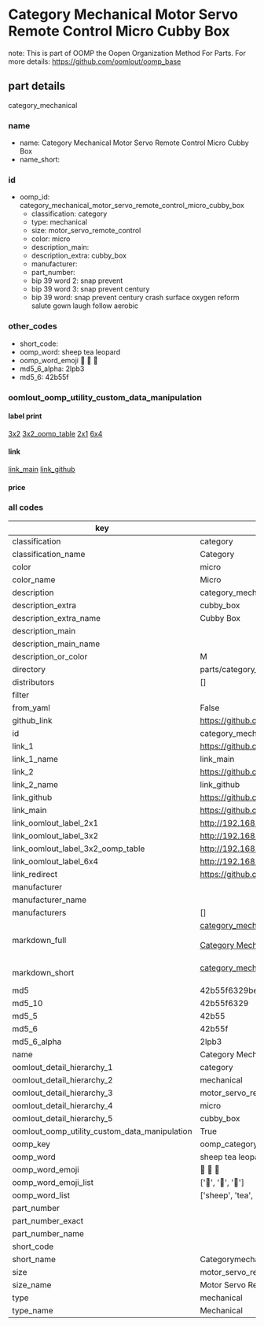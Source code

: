 # Category Mechanical Motor Servo Remote Control Micro Cubby Box  

note: This is part of OOMP the Oopen Organization Method For Parts. For more details: https://github.com/oomlout/oomp_base

##  part details
  



category_mechanical



### name
* name: Category Mechanical Motor Servo Remote Control Micro Cubby Box
* name_short: 
### id
* oomp_id: category_mechanical_motor_servo_remote_control_micro_cubby_box
  * classification: category
  * type: mechanical
  * size: motor_servo_remote_control
  * color: micro
  * description_main: 
  * description_extra: cubby_box
  * manufacturer: 
  * part_number: 
  * bip 39 word 2: snap prevent
  * bip 39 word 3: snap prevent century
  * bip 39 word: snap prevent century crash surface oxygen reform salute gown laugh follow aerobic

### other_codes
* short_code: 
* oomp_word: sheep tea leopard
* oomp_word_emoji :sheep: :tea: :leopard:
* md5_6_alpha: 2lpb3
* md5_6: 42b55f






### oomlout_oomp_utility_custom_data_manipulation
#### label print
[3x2](http://192.168.1.245:1112/?label=oomp%202lpb3)
[3x2_oomp_table](http://192.168.1.108:1112/?label=oomp%202lpb3)
[2x1](http://192.168.1.242:1112/?label=oomp%202lpb3)
[6x4](http://192.168.1.55:1112/?label=oomp%202lpb3)    

#### link

[link_main](https://github.com/oomlout/oomlout_oomp_version_1_messy/tree/main/parts/category_mechanical_motor_servo_remote_control_micro_cubby_box) [link_github](https://github.com/oomlout/oomlout_oomp_version_1_messy/tree/main/parts/category_mechanical_motor_servo_remote_control_micro_cubby_box)                             

#### price







### all codes 
| key | value |  
| --- | --- |  
| classification | category |  
| classification_name | Category |  
| color | micro |  
| color_name | Micro |  
| description | category_mechanical |  
| description_extra | cubby_box |  
| description_extra_name | Cubby Box |  
| description_main |  |  
| description_main_name |  |  
| description_or_color | M  |  
| directory | parts/category_mechanical_motor_servo_remote_control_micro_cubby_box |  
| distributors | [] |  
| filter |  |  
| from_yaml | False |  
| github_link | https://github.com/oomlout/oomlout_oomp_part_src/tree/main/parts/category_mechanical_motor_servo_remote_control_micro_cubby_box |  
| id | category_mechanical_motor_servo_remote_control_micro_cubby_box |  
| link_1 | https://github.com/oomlout/oomlout_oomp_version_1_messy/tree/main/parts/category_mechanical_motor_servo_remote_control_micro_cubby_box |  
| link_1_name | link_main |  
| link_2 | https://github.com/oomlout/oomlout_oomp_version_1_messy/tree/main/parts/category_mechanical_motor_servo_remote_control_micro_cubby_box |  
| link_2_name | link_github |  
| link_github | https://github.com/oomlout/oomlout_oomp_version_1_messy/tree/main/parts/category_mechanical_motor_servo_remote_control_micro_cubby_box |  
| link_main | https://github.com/oomlout/oomlout_oomp_version_1_messy/tree/main/parts/category_mechanical_motor_servo_remote_control_micro_cubby_box |  
| link_oomlout_label_2x1 | http://192.168.1.242:1112/?label=oomp%202lpb3 |  
| link_oomlout_label_3x2 | http://192.168.1.245:1112/?label=oomp%202lpb3 |  
| link_oomlout_label_3x2_oomp_table | http://192.168.1.108:1112/?label=oomp%202lpb3 |  
| link_oomlout_label_6x4 | http://192.168.1.55:1112/?label=oomp%202lpb3 |  
| link_redirect | https://github.com/oomlout/oomlout_oomp_version_1_messy/tree/main/parts/category_mechanical_motor_servo_remote_control_micro_cubby_box |  
| manufacturer |  |  
| manufacturer_name |  |  
| manufacturers | [] |  
| markdown_full | [category_mechanical_motor_servo_remote_control_micro_cubby_box](none)<br>[](none)<br>[Category Mechanical Motor Servo Remote Control Micro Cubby Box](none)<br><br> |  
| markdown_short | [category_mechanical_motor_servo_remote_control_micro_cubby_box](none)<br><br> |  
| md5 | 42b55f6329bed68a796d13264aea966a |  
| md5_10 | 42b55f6329 |  
| md5_5 | 42b55 |  
| md5_6 | 42b55f |  
| md5_6_alpha | 2lpb3 |  
| name | Category Mechanical Motor Servo Remote Control Micro Cubby Box |  
| oomlout_detail_hierarchy_1 | category |  
| oomlout_detail_hierarchy_2 | mechanical |  
| oomlout_detail_hierarchy_3 | motor_servo_remote_control |  
| oomlout_detail_hierarchy_4 | micro |  
| oomlout_detail_hierarchy_5 | cubby_box |  
| oomlout_oomp_utility_custom_data_manipulation | True |  
| oomp_key | oomp_category_mechanical_motor_servo_remote_control_micro_cubby_box |  
| oomp_word | sheep tea leopard |  
| oomp_word_emoji | :sheep: :tea: :leopard: |  
| oomp_word_emoji_list | [':sheep:', ':tea:', ':leopard:'] |  
| oomp_word_list | ['sheep', 'tea', 'leopard'] |  
| part_number |  |  
| part_number_exact |  |  
| part_number_name |  |  
| short_code |  |  
| short_name | Categorymechanical |  
| size | motor_servo_remote_control |  
| size_name | Motor Servo Remote Control |  
| type | mechanical |  
| type_name | Mechanical |  
